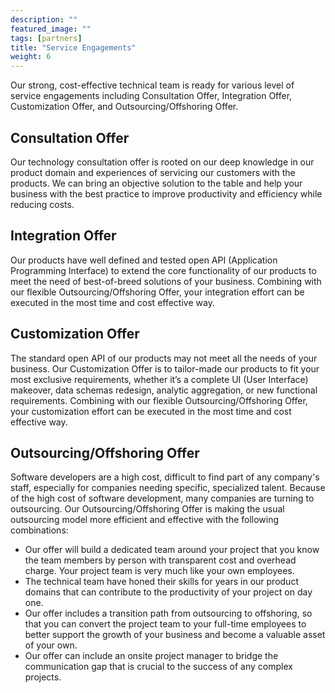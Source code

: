 ```yaml
---
description: ""
featured_image: ""
tags: [partners]
title: "Service Engagements"
weight: 6
---
```


Our strong, cost-effective technical team is ready for various level of service engagements including Consultation Offer, Integration Offer, Customization Offer, and Outsourcing/Offshoring Offer. <!--more-->

Consultation Offer
---
Our technology consultation offer is rooted on our deep knowledge in our product domain and experiences of servicing our customers with the products. We can bring an objective solution to the table and help your business with the best practice to improve productivity and efficiency while reducing costs. 

Integration Offer
---
Our products have well defined and tested open API (Application Programming Interface) to extend the core functionality of our products to meet the need of best-of-breed solutions of your business. Combining with our flexible Outsourcing/Offshoring Offer, your integration effort can be executed in the most time and cost effective way.

Customization Offer
---
The standard open API of our products may not meet all the needs of your business. Our Customization Offer is to tailor-made our products to fit your most exclusive requirements, whether it’s a complete UI (User Interface) makeover, data schemas redesign, analytic aggregation, or new functional requirements. Combining with our flexible Outsourcing/Offshoring Offer, your customization effort can be executed in the most time and cost effective way.

Outsourcing/Offshoring Offer
---
Software developers are a high cost, difficult to find part of any company's staff,  especially for companies needing specific, specialized talent. Because of the high cost of software development, many companies are turning to outsourcing. Our Outsourcing/Offshoring Offer is making the usual outsourcing model more efficient and effective with the following combinations:
* Our offer will build a dedicated team around your project that you know the team members by person with transparent cost and overhead charge. Your project team is very much like your own employees. 
* The technical team have honed their skills for years in our product domains that can contribute to the productivity of your project on day one.
* Our offer includes a transition path from outsourcing to offshoring, so that you can convert the project team to your full-time employees to better support the growth of your business and become a valuable asset of your own.
* Our offer can include an onsite project manager to bridge the communication gap that is crucial to the success of any complex projects.

